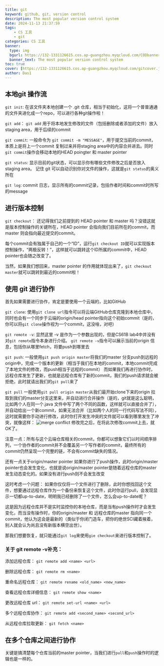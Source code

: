 ```yaml
---
title: git
keyword: github, git, version control
description: The most popular version control system 
date: 2024-11-13 21:37:59
tags:
    - CS 工具
    - git
categories: CS 工具
banner:
  type: img
  bgurl: https://132-1331126615.cos.ap-guangzhou.myqcloud.com/CODbanner.gif
  banner_text: The most popular version control system 
toc: true
cover: [https://132-1331126615.cos.ap-guangzhou.myqcloud.com/gitcover.jpg]
author: Das1
---
```

## 本地git 操作流
`git init`:
在该文件夹本地创建一个 .git 仓库，相当于初始化，这将一个普普通通的文件夹进化成一个repo，可以进行各种git操作啦！


`git add`：
`git add` 用于将本地发生修改的文件（包括删除或者添加的文件）放入staging area，用于后续的commit


`git commit`:
一般命令为 `git commit -m "MESSAGE"`，用于提交当前的commit，本质上是将上一个commit 复制过来并将staging area中的内容合并进去。同时`git commit`操作会移动本地的HEAD poingter 和 master pointer


`git status`:
显示目前的git状态，可以显示你有哪些文件修改之后是否放入staging area。
记住 git 可以自动识别你对文件的操作，这就是`git status`的奥义所在


`git log`:
commit 日志，显示所有的commit记录，包括作者时间和commit时所写的message

## 进行版本控制
`git checkout`：
还记得我们之前提到的 HEAD pointer 和 master 吗？没错这就是版本控制操作的关键所在，HEAD pointer 会指向我们目前所在的commit，而master 则会指向最近提交的commit。

每个commit会有独属于自己的一个“ID”，运行`git checkout ID`就可以实现版本控制操作，“两极反转！”，这样就可以跳转这个ID所属的commit中，HEAD pointer也会随之改变了。

当然，如果我们想回来，master pointer 的作用就体现出来了，`git checkout master`就可以跳转到最近的commit啦！

## 使用 git 进行协作
首先如果需要进行协作，肯定是要使用一个云端的，比如GitHub

`git clone`:
使用`git clone url`指令可以将云端GitHub仓库克隆到本地仓库中，同时也会有一个同步于云端的origin/head pointer指向这个初始commit（是的，你可以将`git clone`操作视为一个commit，这没啥，对吧）


`git remote -v`:
显然这里 -v 是作为一个参数出现的，但是CS61B lab4中并没有对`git remote`指令本身进行介绍。
`git remote -v`指令可以展示当前的origin 信息，包括你从哪里fetch，将要push到哪里去


`git push`:
一般使用`git push origin master`将我们的master 分支push到远程的origin中，完成一个版本的更新（相当于我们在本地的commit，本地commit完成了本地文件的修改，而push相当于远程的commit）
而如果我们再进行协作时，远程仓库发生了更新，也就是远程仓库有了新的commit，我们的push请求就会被拒绝，此时就请出我们的`git pull`来了


`git pull`
一般使用`git pull origin master`从我们最开始clone下来的origin 拉取到我们的master分支这里来，并自动进行合并操作（是的，git就是这么聪明，比如两个人在同一个.java 文件中写了两个不同的函数，这样就可以直接合并了），并自动给出一个新commit，如果无法合并（比如两个人的同一行代码写法不同），这时就需要你手动进行修改，此时你打开发生冲突的文件就可以看到哪里发生了冲突，就像这样：
![merge conflict](https://132-1331126615.cos.ap-guangzhou.myqcloud.com/merge%20conflict.png)
修改完之后，在将此次修改commit上去，就OK了。



注意一点：所有与这个云端仓库相关的commit，你都可以想象它们以时间顺序排列，一个协作者的commit并不会覆盖另一个写作者的commit，最终所有的commit仍然呈现一个完整的链，不会有commit缺失的情况。



还有一点关于origin/master pointer
如果你进行了push操作，此时origin/master pointer也会发生变化，也就是说origin/master pointer是随着远程仓库的master 发生动态变化的。如果没有进行push则不会发生改变



这时考虑一个问题：
如果你仅仅将一个文件进行了删除，此时你想找回这个文件，想要通过远程仓库作为一个备份来恢复这个文件，此时你运行pull，会发现显示一切都up-to-date，明明我已经删除了一个文件，怎么会up-to-date呢？

这是因为远程仓库并不是实时监控你的本地仓库，而是当有push操作时才会发生变化，而当没有操作时，你的origin/master 和 远程仓库的master 指向同一个commit，他认为这会是最新的（类似于你闭门造车，把你的绝世SCI藏着掖着，别人就会认为尚且没有新版本横空出世）。

那我们想要恢复，就只能通过`git log`来使用`gie checkout`来进行版本控制了。

### 关于 git remote -v补充：
添加远程仓库：
`git remote add <name> <url>`

删除远程仓库：
`git remote rm <name>`

重命名远程仓库：
`git remote rename <old_name> <new_name>`

查看远程仓库详细信息：
`git remote show <name>`

更改远程仓库 url：
`git remote set-url <name> <url>`

多个远程仓库协作：
`git remote add <second_name> <second_url>`

从远程仓库拉取更新：
`git fetch <name>` 

## 在多个仓库之间进行协作
关键是搞清楚每个仓库当前的master pointer，当我们进行`pull`和`push`操作时的逻辑也是一样的。
